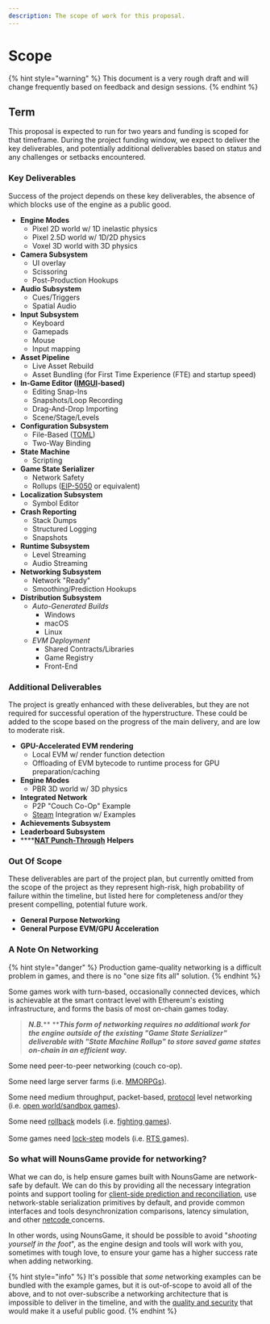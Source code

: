 ```yaml
---
description: The scope of work for this proposal.
---
```


# Scope

{% hint style="warning" %}
This document is a very rough draft and will change frequently based on feedback and design sessions.
{% endhint %}

## Term

This proposal is expected to run for two years and funding is scoped for that timeframe. During the project funding window, we expect to deliver the key deliverables, and potentially additional deliverables based on status and any challenges or setbacks encountered.

### Key Deliverables

Success of the project depends on these key deliverables, the absence of which blocks use of the engine as a public good.

* **Engine Modes**
  * Pixel 2D world w/ 1D inelastic physics
  * Pixel 2.5D world w/ 1D/2D physics
  * Voxel 3D world with 3D physics
* **Camera Subsystem**
  * UI overlay
  * Scissoring
  * Post-Production Hookups
* **Audio Subsystem**
  * Cues/Triggers
  * Spatial Audio
* **Input Subsystem**
  * Keyboard
  * Gamepads
  * Mouse
  * Input mapping
* **Asset Pipeline**
  * Live Asset Rebuild
  * Asset Bundling (for First Time Experience (FTE) and startup speed)
* **In-Game Editor (**[**IMGUI**](https://en.wikipedia.org/wiki/Immediate\_mode\_GUI)**-based)**
  * Editing Snap-Ins
  * Snapshots/Loop Recording
  * Drag-And-Drop Importing
  * Scene/Stage/Levels
* **Configuration Subsystem**
  * File-Based ([TOML](https://toml.io/en/))
  * Two-Way Binding
* **State Machine**
  * Scripting
* **Game State Serializer**
  * Network Safety
  * Rollups ([EIP-5050](https://github.com/ethereum/EIPs/blob/master/EIPS/eip-5050.md) or equivalent)
* **Localization Subsystem**
  * Symbol Editor
* **Crash Reporting**
  * Stack Dumps
  * Structured Logging
  * Snapshots
* **Runtime Subsystem**
  * Level Streaming
  * Audio Streaming
* **Networking Subsystem**
  * Network "Ready"
  * Smoothing/Prediction Hookups
* **Distribution Subsystem**
  * _Auto-Generated Builds_
    * Windows
    * macOS
    * Linux
  * _EVM Deployment_
    * Shared Contracts/Libraries
    * Game Registry
    * Front-End

### Additional Deliverables

The project is greatly enhanced with these deliverables, but they are not required for successful operation of the hyperstructure. These could be added to the scope based on the progress of the main delivery, and are low to moderate risk.

* **GPU-Accelerated EVM rendering**
  * Local EVM w/ render function detection
  * Offloading of EVM bytecode to runtime process for GPU preparation/caching
* **Engine Modes**
  * PBR 3D world w/ 3D physics
* **Integrated Network**
  * P2P "Couch Co-Op" Example
  * [Steam](https://store.steampowered.com/) Integration w/ Examples
* **Achievements Subsystem**
* **Leaderboard Subsystem**
* ****[**NAT Punch-Through**](https://en.wikipedia.org/wiki/Hole\_punching\_\(networking\)) **Helpers**

### Out Of Scope

These deliverables are part of the project plan, but currently omitted from the scope of the project as they represent high-risk, high probability of failure within the timeline, but listed here for completeness and/or they present compelling, potential future work.&#x20;

* **General Purpose Networking**
* **General Purpose EVM/GPU Acceleration**

### A Note On Networking

{% hint style="danger" %}
Production game-quality networking is a difficult problem in games, and there is no "one size fits all" solution.&#x20;
{% endhint %}

Some games work with turn-based, occasionally connected devices, which is achievable at the smart contract level with Ethereum's existing infrastructure, and forms the basis of most on-chain games today.&#x20;

> _**N.B.**_**  **_**This form of networking requires no additional work for the engine outside of the existing "Game State Serializer" deliverable with "State Machine Rollup" to store saved game states on-chain in an efficient way.**_

Some need peer-to-peer networking (couch co-op).&#x20;

Some need large server farms (i.e. [MMORPGs](https://en.wikipedia.org/wiki/Massively\_multiplayer\_online\_role-playing\_game)).

Some need medium throughput, packet-based, [protocol](https://wiki.vg/Protocol) level networking (i.e. [open world/sandbox games](https://en.wikipedia.org/wiki/Open\_world)).

Some need [rollback](https://en.wikipedia.org/wiki/GGPO) models (i.e. [fighting games](https://en.wikipedia.org/wiki/Fighting\_game)).\
\
Some games need [lock-step](https://en.wikipedia.org/wiki/Lockstep\_protocol) models (i.e. [RTS ](https://en.wikipedia.org/wiki/Real-time\_strategy)games).

### So what will NounsGame provide for networking?

What we can do, is help ensure games built with NounsGame are network-safe by default. We can do this by providing all the necessary integration points and support tooling for [client-side prediction and reconciliation](https://en.wikipedia.org/wiki/Client-side\_prediction), use network-stable serialization primitives by default, and provide common interfaces and tools desynchronization comparisons, latency simulation, and other [netcode ](https://en.wikipedia.org/wiki/Netcode)concerns.&#x20;

In other words, using NounsGame, it should be possible to avoid "_shooting yourself in the foot_", as the engine design and tools will work with you, sometimes with tough love, to ensure your game has a higher success rate when adding networking.

{% hint style="info" %}
It's possible that _some_ networking examples can be bundled with the example games, but it is out-of-scope to avoid all of the above, and to not over-subscribe a networking architecture that is impossible to deliver in the timeline, and with the [quality and security](https://www.reddit.com/r/Unity3D/comments/6wjxu7/why\_does\_everyone\_hate\_on\_unet\_is\_it\_really\_that/) that would make it a useful public good.
{% endhint %}
